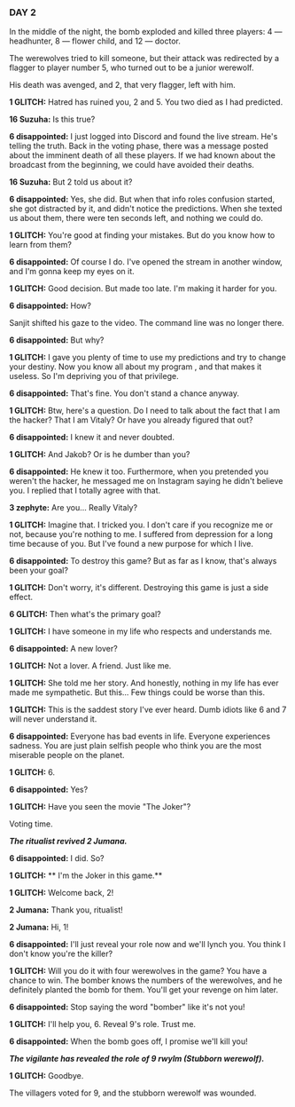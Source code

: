 ### DAY 2

In the middle of the night, the bomb exploded and killed three players: 4 — headhunter, 8 — flower child, and 12 — doctor.

The werewolves tried to kill someone, but their attack was redirected by a flagger to player number 5, who turned out to be a junior werewolf.

His death was avenged, and 2, that very flagger, left with him.

**1 GLITCH:** Hatred has ruined you, 2 and 5. You two died as I had predicted.

**16 Suzuha:** Is this true? 

**6 disappointed:** I just logged into Discord and found the live stream. He's telling the truth. Back in the voting phase, there was a message posted about the imminent death of all these players. If we had known about the broadcast from the beginning, we could have avoided their deaths.

**16 Suzuha:** But 2 told us about it?

**6 disappointed:** Yes, she did. But when that info roles confusion started, she got distracted by it, and didn't notice the predictions. When she texted us about them, there were ten seconds left, and nothing we could do.

**1 GLITCH:** You're good at finding your mistakes. But do you know how to learn from them?

**6 disappointed:** Of course I do. I've opened the stream in another window, and I'm gonna keep my eyes on it.

**1 GLITCH:** Good decision. But made too late. I'm making it harder for you.

**6 disappointed:** How?

Sanjit shifted his gaze to the video. The command line was no longer there.

**6 disappointed:** But why? 

**1 GLITCH:** I gave you plenty of time to use my predictions and try to change your destiny. Now you know all about my program , and that makes it useless. So I'm depriving you of that privilege.

**6 disappointed:** That's fine. You don't stand a chance anyway.

**1 GLITCH:** Btw, here's a question. Do I need to talk about the fact that I am the hacker? That I am Vitaly? Or have you already figured that out? 

**6 disappointed:** I knew it and never doubted.

**1 GLITCH:** And Jakob? Or is he dumber than you?

**6 disappointed:** He knew it too. Furthermore, when you pretended you weren't the hacker, he messaged me on Instagram saying he didn't believe you. I replied that I totally agree with that.

**3 zephyte:** Are you... Really Vitaly?

**1 GLITCH:** Imagine that. I tricked you. I don't care if you recognize me or not, because you're nothing to me. I suffered from depression for a long time because of you. But I've found a new purpose for which I live.

**6 disappointed:** To destroy this game? But as far as I know, that's always been your goal?

**1 GLITCH:** Don't worry, it's different. Destroying this game is just a side effect.

**6 GLITCH:** Then what's the primary goal?

**1 GLITCH:** I have someone in my life who respects and understands me.

**6 disappointed:** A new lover?

**1 GLITCH:** Not a lover. A friend. Just like me.

**1 GLITCH:** She told me her story. And honestly, nothing in my life has ever made me sympathetic. But this... Few things could be worse than this.

**1 GLITCH:** This is the saddest story I've ever heard. Dumb idiots like 6 and 7 will never understand it.

**6 disappointed:** Everyone has bad events in life. Everyone experiences sadness. You are just plain selfish people who think you are the most miserable people on the planet.

**1 GLITCH:** 6.

**6 disappointed:** Yes?

**1 GLITCH:** Have you seen the movie "The Joker"?

Voting time.

***The ritualist revived 2 Jumana.***

**6 disappointed:** I did. So?

**1 GLITCH:** ** I'm the Joker in this game.**

**1 GLITCH:** Welcome back, 2!

**2 Jumana:** Thank you, ritualist!

**2 Jumana:** Hi, 1!

**6 disappointed:** I'll just reveal your role now and we'll lynch you. You think I don't know you're the killer?

**1 GLITCH:** Will you do it with four werewolves in the game? You have a chance to win. The bomber knows the numbers of the werewolves, and he definitely planted the bomb for them. You'll get your revenge on him later.

**6 disappointed:** Stop saying the word "bomber" like it's not you! 

**1 GLITCH:** I'll help you, 6. Reveal 9's role. Trust me.

**6 disappointed:** When the bomb goes off, I promise we'll kill you!

***The vigilante has revealed the role of 9 rwylm (Stubborn werewolf).***

**1 GLITCH:** Goodbye.

The villagers voted for 9, and the stubborn werewolf was wounded.